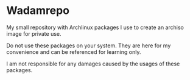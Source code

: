 # Wadamrepo

My small repository with Archlinux packages I use to
create an archiso image for private use.

Do not use these packages on your system. They are
here for my convenience and can be referenced for
learning only.

I am not responsible for any damages caused by the usages of these packages.
